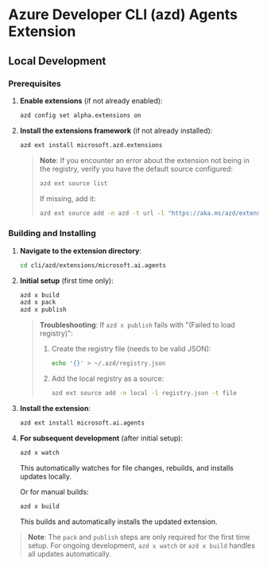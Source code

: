 # Azure Developer CLI (azd) Agents Extension

## Local Development

### Prerequisites

1. **Enable extensions** (if not already enabled):
   ```bash
   azd config set alpha.extensions on
   ```

2. **Install the extensions framework** (if not already installed):
   ```bash
   azd ext install microsoft.azd.extensions
   ```

   > **Note**: If you encounter an error about the extension not being in the registry, verify you have the default source configured:
   > ```bash
   > azd ext source list
   > ```
   > If missing, add it:
   > ```bash
   > azd ext source add -n azd -t url -l "https://aka.ms/azd/extensions/registry"
   > ```

### Building and Installing

1. **Navigate to the extension directory**:
   ```bash
   cd cli/azd/extensions/microsoft.ai.agents
   ```

2. **Initial setup** (first time only):
   ```bash
   azd x build
   azd x pack
   azd x publish
   ```

   > **Troubleshooting**: If `azd x publish` fails with "(Failed to load registry)":
   > 1. Create the registry file (needs to be valid JSON):
   >    ```bash
   >    echo '{}' > ~/.azd/registry.json
   >    ```
   > 2. Add the local registry as a source:
   >    ```bash
   >    azd ext source add -n local -l registry.json -t file
   >    ```

3. **Install the extension**:
   ```bash
   azd ext install microsoft.ai.agents
   ```

4. **For subsequent development** (after initial setup):
   ```bash
   azd x watch
   ```
   This automatically watches for file changes, rebuilds, and installs updates locally.

   Or for manual builds:
   ```bash
   azd x build
   ```
   This builds and automatically installs the updated extension.

> **Note**: The `pack` and `publish` steps are only required for the first time setup. For ongoing development, `azd x watch` or `azd x build` handles all updates automatically.
